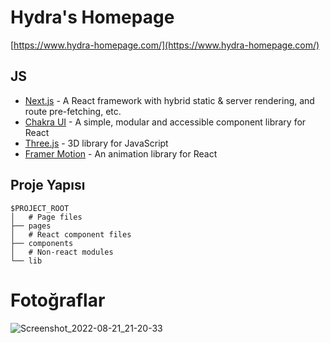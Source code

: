 # Hydra's Homepage
[https://www.hydra-homepage.com/](https://www.hydra-homepage.com/)

## JS

- [Next.js](https://nextjs.org/) - A React framework with hybrid static & server rendering, and route pre-fetching, etc.
- [Chakra UI](https://chakra-ui.com/) - A simple, modular and accessible component library for React
- [Three.js](https://threejs.org/) - 3D library for JavaScript
- [Framer Motion](https://www.framer.com/motion/) - An animation library for React

## Proje Yapısı

```
$PROJECT_ROOT
│   # Page files
├── pages
│   # React component files
├── components
│   # Non-react modules
└── lib
```

# Fotoğraflar


![Screenshot_2022-08-21_21-20-33](https://user-images.githubusercontent.com/102397703/185805275-9053a099-bfa0-4f00-b8bc-721d04f25ec3.png)
